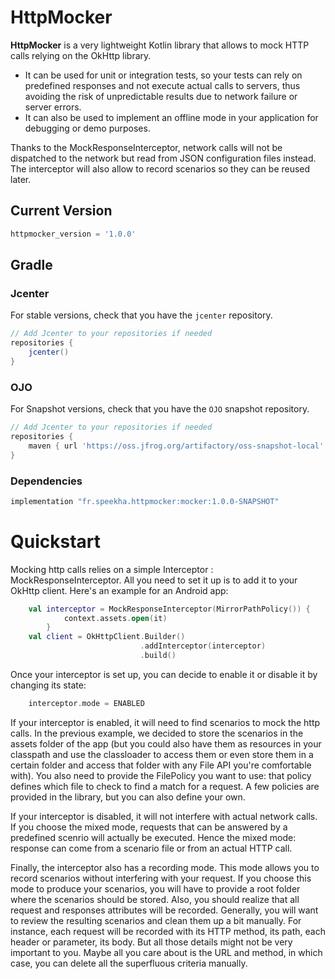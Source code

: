 # HttpMocker

**HttpMocker** is a very lightweight Kotlin library that allows to mock HTTP calls relying on the OkHttp library.

* It can be used for unit or integration tests, so your tests can rely on predefined responses and not
execute actual calls to servers, thus avoiding the risk of unpredictable results due to network failure or 
server errors. 
* It can also be used to implement an offline mode in your application for debugging or demo purposes.

Thanks to the MockResponseInterceptor, network calls will not be dispatched to the network but read from JSON
configuration files instead. The interceptor will also allow to record scenarios so they can be reused later.


## Current Version

```gradle
httpmocker_version = '1.0.0'
```

## Gradle 

### Jcenter 

For stable versions, check that you have the `jcenter` repository. 

```gradle
// Add Jcenter to your repositories if needed
repositories {
	jcenter()    
}
```

### OJO

For Snapshot versions, check that you have the `OJO` snapshot repository. 

```gradle
// Add Jcenter to your repositories if needed
repositories {
    maven { url 'https://oss.jfrog.org/artifactory/oss-snapshot-local' }
}
```

### Dependencies

```gradle
implementation "fr.speekha.httpmocker:mocker:1.0.0-SNAPSHOT"
```

# Quickstart

Mocking http calls relies on a simple Interceptor : MockResponseInterceptor. All you need to set it up
is to add it to your OkHttp client. Here's an example for an Android app:

```kotlin
    val interceptor = MockResponseInterceptor(MirrorPathPolicy()) { 
            context.assets.open(it) 
        }
    val client = OkHttpClient.Builder()
                             .addInterceptor(interceptor)
                             .build()
```
Once your interceptor is set up, you can decide to enable it or disable it by changing its state:
```kotlin
    interceptor.mode = ENABLED
```
If your interceptor is enabled, it will need to find scenarios to mock the http calls. In the previous example,
we decided to store the scenarios in the assets folder of the app (but you could also have them as resources in 
your classpath and use the classloader to access them or even store them in a certain folder and access that 
folder with any File API you're comfortable with). You also need to provide the FilePolicy you want to use: that 
policy defines which file to check to find a match for a request. A few policies are provided in the library, but
you can also define your own.

If your interceptor is disabled, it will not interfere with actual network calls. If you choose the mixed mode, 
requests that can be answered by a predefined scenrio will actually be executed. Hence the mixed mode: response 
can come from a scenario file or from an actual HTTP call.

Finally, the interceptor also has a recording mode. This mode allows you to record scenarios without interfering 
with your request. If you choose this mode to produce your scenarios, you will have to provide a root folder where 
the scenarios should be stored. Also, you should realize that all request and responses attributes will be recorded.
Generally, you will want to review the resulting scenarios and clean them up a bit manually. For instance, each 
request will be recorded with its HTTP method, its path, each header or parameter, its body. But all those details 
might not be very important to you. Maybe all you care about is the URL and method, in which case, you can delete 
all the superfluous criteria manually.